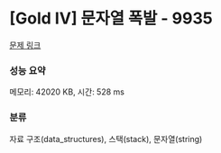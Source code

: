 # [Gold IV] 문자열 폭발 - 9935 

[문제 링크](https://www.acmicpc.net/problem/9935) 

### 성능 요약

메모리: 42020 KB, 시간: 528 ms

### 분류

자료 구조(data_structures), 스택(stack), 문자열(string)

